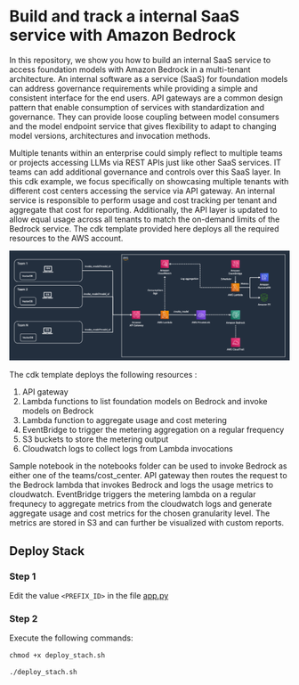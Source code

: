 # Build and track a internal SaaS service with Amazon Bedrock

In this repository, we show you how to build an internal SaaS service to access foundation models with Amazon Bedrock in a multi-tenant architecture. An internal software as a service (SaaS) for foundation models can address governance requirements while providing a simple and consistent interface for the end users. API gateways are a common design pattern that enable consumption of services with standardization and governance. They can provide loose coupling between model consumers and the model endpoint service that gives flexibility to adapt to changing model versions, architectures and invocation methods. 

Multiple tenants within an enterprise could simply reflect to multiple teams or projects accessing LLMs via REST APIs just like other SaaS services. IT teams can add additional governance and controls over this SaaS layer. In this cdk example, we focus specifically on showcasing multiple tenants with different cost centers accessing the service via API gateway. An internal service is responsible to perform usage and cost tracking per tenant and aggregate that cost for reporting. Additionally, the API layer is updated to allow equal usage across all tenants to match the on-demand limits of the Bedrock service. The cdk template provided here deploys all the required resources to the AWS account. 

![IMAGE_DESCRIPTION](images/architecture.png)

The cdk template deploys the following resources : 
1. API gateway 
2. Lambda functions  to list foundation models on Bedrock and invoke models on Bedrock 
3. Lambda function to aggregate usage and cost metering 
4. EventBridge to trigger the metering aggregation on a regular frequency
5. S3 buckets to store the metering output
6. Cloudwatch logs to collect logs from Lambda invocations

Sample notebook in the notebooks folder can be used to invoke Bedrock as either one of the teams/cost_center. API gateway then routes the request to the Bedrock lambda that invokes Bedrock and logs the usage metrics to cloudwatch. EventBridge triggers the metering lambda on a regular frequnecy to aggregate metrics from the cloudwatch logs and generate aggregate usage and cost metrics for the chosen granularity level. The metrics are stored in S3 and can further be visualized with custom reports. 

## Deploy Stack

### Step 1

Edit the value `<PREFIX_ID>` in the file [app.py](./setup/app.py)

### Step 2

Execute the following commands:

```
chmod +x deploy_stach.sh
```

```
./deploy_stach.sh
```